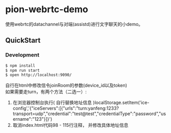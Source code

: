 # pion-webrtc-demo
使用webrtc的datachannel与对端(assistd)进行文字聊天的小demo。

## QuickStart

### Development

```bash
$ npm install
$ npm run start
$ open http://localhost:9090/
```
自行在html中修改信令joinRoom的参数(device_id以及token)
<br>如果需要走turn，有两个方法（二选一）:
1. 在浏览器控制台执行( 自行替换地址信息 )localStorage.setItem('ice-config','{"iceServers":[{"urls":"turn:yanfeng:1233?transport=udp","credential":"test@test","credentialType":"password","username":"123"}]}')
2. 取消index.html代码98 - 115行注释， 并修改具体地址信息
<br>
